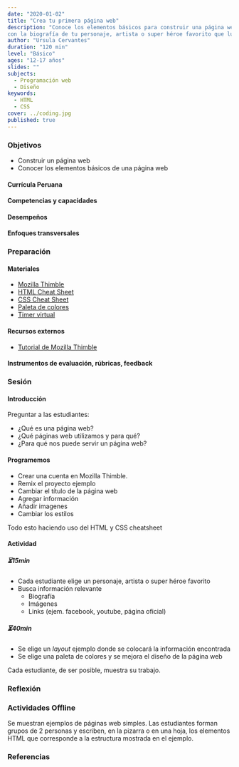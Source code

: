 ```yaml
---
date: "2020-01-02"
title: "Crea tu primera página web"
description: "Conoce los elementos básicos para construir una página web y crea una
con la biografía de tu personaje, artista o super héroe favorito que luego podrás compartir."
author: "Ursula Cervantes"
duration: "120 min"
level: "Básico"
ages: "12-17 años"
slides: ""
subjects:
  - Programación web
  - Diseño
keywords:
  - HTML
  - CSS
cover: ../coding.jpg
published: true
---
```


### Objetivos
* Construir un página web
* Conocer los elementos básicos de una página web

#### Currícula Peruana
#### Competencias y capacidades
#### Desempeños
#### Enfoques transversales

### Preparación

#### Materiales
* [Mozilla Thimble]()
* [HTML Cheat Sheet]()
* [CSS Cheat Sheet]()
* [Paleta de colores](www.coolors.com)
* [Timer virtual]()

#### Recursos externos
* [Tutorial de Mozilla Thimble]()

#### Instrumentos de evaluación, rúbricas, feedback

### Sesión
#### Introducción

Preguntar a las estudiantes:

* ¿Qué es una página web?
* ¿Qué páginas web utilizamos y para qué?
* ¿Para qué nos puede servir un página web?

#### Programemos

* Crear una cuenta en Mozilla Thimble.
* Remix el proyecto ejemplo
* Cambiar el título de la página web
* Agregar información
* Añadir imagenes
* Cambiar los estilos

<span class="purple-text">Todo esto haciendo uso del HTML y CSS cheatsheet</span>

#### Actividad

##### ⏳15min
* Cada estudiante elige un personaje, artista o super héroe favorito
* Busca información relevante
  * Biografía
  * Imágenes
  * Links (ejem. facebook, youtube, página oficial)

##### ⏳40min
* Se elige un _layout_ ejemplo donde se colocará la información encontrada
* Se elige una paleta de colores y se mejora el diseño de la página web

Cada estudiante, de ser posible, muestra su trabajo.

### Reflexión

### Actividades Offline

Se muestran ejemplos de páginas web simples. Las estudiantes forman grupos de 2
personas y escriben, en la pizarra o en una hoja, los elementos HTML que corresponde
a la estructura mostrada en el ejemplo.

### Referencias
